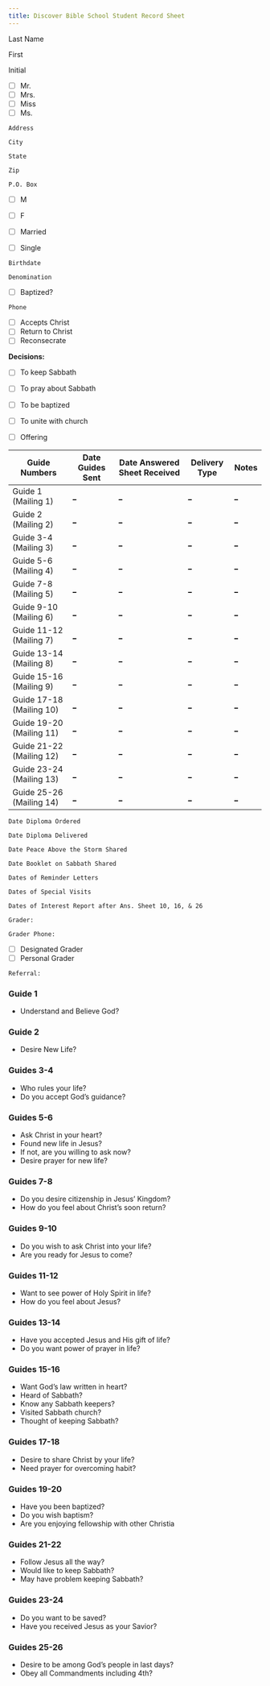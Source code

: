 ```yaml
---
title: Discover Bible School Student Record Sheet
---
```


Last Name

First

Initial

- [ ] Mr.
- [ ] Mrs.
- [ ] Miss
- [ ] Ms.

`Address`

`City`

`State`

`Zip`

`P.O. Box`

- [ ] M
- [ ] F

- [ ] Married 
- [ ] Single

`Birthdate`

`Denomination`

- [ ] Baptized?

`Phone`

- [ ] Accepts Christ
- [ ] Return to Christ
- [ ] Reconsecrate

**Decisions:**

- [ ] To keep Sabbath
- [ ] To pray about Sabbath
- [ ] To be baptized
- [ ] To unite with church
- [ ] Offering


| Guide Numbers | Date Guides Sent | Date Answered Sheet Received | Delivery Type | Notes |
| --- | --- | --- | --- | --- |
| Guide 1 (Mailing 1) | [_]() | [_]() | [_]() | [_]() |
| Guide 2 (Mailing 2) | [_]() | [_]() | [_]() | [_]() |
| Guide 3-4 (Mailing 3) | [_]() | [_]() | [_]() | [_]() |
| Guide 5-6 (Mailing 4) | [_]() | [_]() | [_]() | [_]() |
| Guide 7-8 (Mailing 5) | [_]() | [_]() | [_]() | [_]() |
| Guide 9-10 (Mailing 6) | [_]() | [_]() | [_]() | [_]() |
| Guide 11-12 (Mailing 7) | [_]() | [_]() | [_]() | [_]() |
| Guide 13-14 (Mailing 8) | [_]() | [_]() | [_]() | [_]() |
| Guide 15-16 (Mailing 9) | [_]() | [_]() | [_]() | [_]() |
| Guide 17-18 (Mailing 10) | [_]() | [_]() | [_]() | [_]() |
| Guide 19-20 (Mailing 11) | [_]() | [_]() | [_]() | [_]() |
| Guide 21-22 (Mailing 12) | [_]() | [_]() | [_]() | [_]() |
| Guide 23-24 (Mailing 13) | [_]() | [_]() | [_]() | [_]() |
| Guide 25-26 (Mailing 14) | [_]() | [_]() | [_]() | [_]() |

`Date Diploma Ordered`

`Date Diploma Delivered`

`Date Peace Above the Storm Shared`

`Date Booklet on Sabbath Shared`

`Dates of Reminder Letters`

`Dates of Special Visits`

`Dates of Interest Report after Ans. Sheet 10, 16, & 26`

`Grader:`

`Grader Phone:`

- [ ] Designated Grader
- [ ] Personal Grader

`Referral:`

### Guide 1

- Understand and Believe God?

### Guide 2

- Desire New Life?

### Guides 3-4

- Who rules your life?
- Do you accept God’s guidance?

### Guides 5-6

- Ask Christ in your heart?
- Found new life in Jesus?
- If not, are you willing to ask now?
- Desire prayer for new life?

### Guides 7-8

- Do you desire citizenship in Jesus’ Kingdom?
- How do you feel about Christ’s soon return?

### Guides 9-10

- Do you wish to ask Christ into your life?
- Are you ready for Jesus to come?

### Guides 11-12

- Want to see power of Holy Spirit in life?
- How do you feel about Jesus?

### Guides 13-14

- Have you accepted Jesus and His gift of life?
- Do you want power of prayer in life?

### Guides 15-16

- Want God’s law written in heart?
- Heard of Sabbath?
- Know any Sabbath keepers?
- Visited Sabbath church?
- Thought of keeping Sabbath?

### Guides 17-18

- Desire to share Christ by your life?
- Need prayer for overcoming habit?

### Guides 19-20

- Have you been baptized?
- Do you wish baptism?
- Are you enjoying fellowship with other Christia

### Guides 21-22

- Follow Jesus all the way?
- Would like to keep Sabbath?
- May have problem keeping Sabbath?

### Guides 23-24

- Do you want to be saved?
- Have you received Jesus as your Savior?

### Guides 25-26

- Desire to be among God’s people in last days?
- Obey all Commandments including 4th?